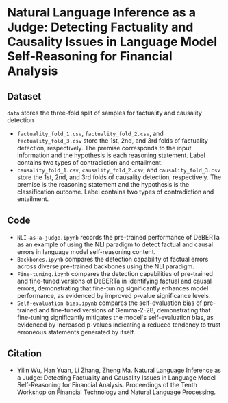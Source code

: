 # Natural Language Inference as a Judge: Detecting Factuality and Causality Issues in Language Model Self-Reasoning for Financial Analysis
## Dataset
`data` stores the three-fold split of samples for factuality and causality detection
- `factuality_fold_1.csv`, `factuality_fold_2.csv`, and `factuality_fold_3.csv` store the 1st, 2nd, and 3rd folds of factuality detection, respectively. The premise corresponds to the input information and the hypothesis is each reasoning statement. Label contains two types of contradiction and entailment.
- `causality_fold_1.csv`, `causality_fold_2.csv`, and `causality_fold_3.csv` store the 1st, 2nd, and 3rd folds of causality detection, respectively. The premise is the reasoning statement and the hypothesis is the classification outcome. Label contains two types of contradiction and entailment.
## Code
- `NLI-as-a-judge.ipynb` records the pre-trained performance of DeBERTa as an example of using the NLI paradigm to detect factual and causal errors in language model self-reasoning content.
- `Backbones.ipynb` compares the detection capability of factual errors across diverse pre-trained backbones using the NLI paradigm.
- `Fine-tuning.ipynb` compares the detection capabilities of pre-trained and fine-tuned versions of DeBERTa in identifying factual and causal errors, demonstrating that fine-tuning significantly enhances model performance, as evidenced by improved p-value significance levels.
- `Self-evaluation bias.ipynb` compares the self-evaluation bias of pre-trained and fine-tuned versions of Gemma-2-2B, demonstrating that fine-tuning significantly mitigates the model's self-evaluation bias, as evidenced by increased p-values indicating a reduced tendency to trust erroneous statements generated by itself.
## Citation
- Yilin Wu, Han Yuan, Li Zhang, Zheng Ma. Natural Language Inference as a Judge: Detecting Factuality and Causality Issues in Language Model Self-Reasoning for Financial Analysis. Proceedings of the Tenth Workshop on Financial Technology and Natural Language Processing.
